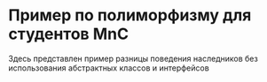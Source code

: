 # Пример по полиморфизму для студентов MnC

Здесь представлен пример разницы поведения наследников без использования абстрактных классов и интерфейсов